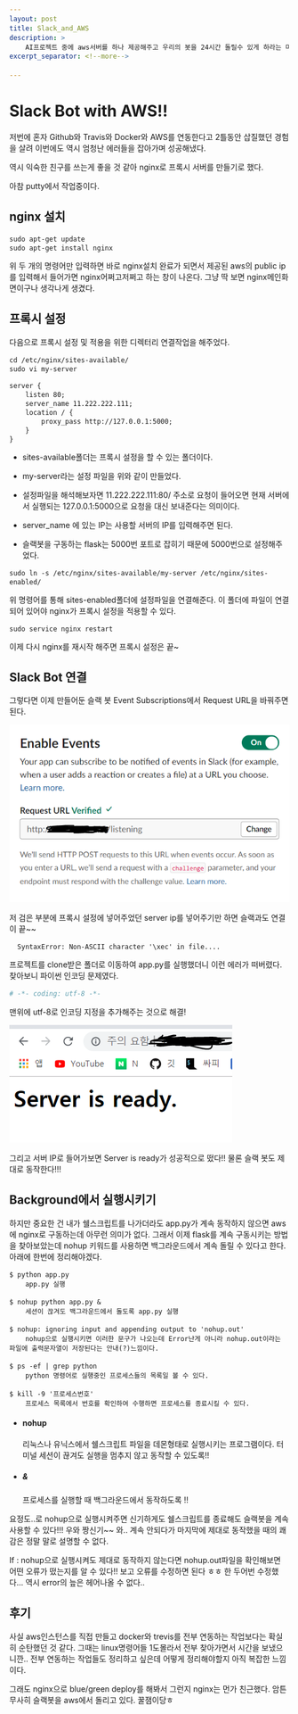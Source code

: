 ```yaml
---
layout: post
title: Slack_and_AWS
description: >
	AI프로젝트 중에 aws서버를 하나 제공해주고 우리의 봇을 24시간 돌릴수 있게 하라는 미션이 주어졌다.
excerpt_separator: <!--more-->

---
```


<!--more-->
# Slack Bot with AWS!!

저번에 혼자 Github와 Travis와 Docker와 AWS를 연동한다고 2틀동안 삽질했던 경험을 살려 이번에도 역시 엄청난 에러들을 잡아가며 성공해냈다.

역시 익숙한 친구를 쓰는게 좋을 것 같아 nginx로 프록시 서버를 만들기로 했다.

아참 putty에서 작업중이다.



## nginx 설치

```shell
sudo apt-get update
sudo apt-get install nginx
```

위 두 개의 명령어만 입력하면 바로 nginx설치 완료가 되면서 제공된 aws의 public ip를 입력해서 들어가면 nginx어쩌고저쩌고 하는 창이 나온다. 그냥 딱 보면 nginx메인화면이구나 생각나게 생겼다.



## 프록시 설정

다음으로 프록시 설정 및 적용을 위한 디렉터리 연결작업을 해주었다.

```shell
cd /etc/nginx/sites-available/
sudo vi my-server
```

```shell
server {
	listen 80;
	server_name 11.222.222.111;
	location / {
		proxy_pass http://127.0.0.1:5000;
	}
}
```

- sites-available폴더는 프록시 설정을 할 수 있는 폴더이다.

- my-server라는 설정 파일을 위와 같이 만들었다.

- 설정파일을 해석해보자면 11.222.222.111:80/ 주소로 요청이 들어오면 현재 서버에서 실행되는 127.0.0.1:5000으로 요청을 대신 보내준다는 의미이다.

- server_name 에 있는 IP는 사용할 서버의 IP를 입력해주면 된다.

- 슬랙봇을 구동하는 flask는 5000번 포트로 잡히기 때문에 5000번으로 설정해주었다.

```shell
sudo ln -s /etc/nginx/sites-available/my-server /etc/nginx/sites-enabled/
```

위 명령어를 통해 sites-enabled폴더에 설정파일을 연결해준다. 이 폴더에 파일이 연결되어 있어야 nginx가 프록시 설정을 적용할 수 있다.

```shell
sudo service nginx restart
```

이제 다시 nginx를 재시작 해주면 프록시 설정은 끝~



## Slack Bot 연결

그렇다면 이제 만들어둔 슬랙 봇 Event Subscriptions에서 Request URL을 바꿔주면 된다.

![study_slack_bot_deploy_01](/assets/img/post/study_slack_bot_deploy_01.png)

저 검은 부분에 프록시 설정에 넣어주었던 server ip를 넣어주기만 하면 슬랙과도 연결이 끝~~

```
  SyntaxError: Non-ASCII character '\xec' in file....
```

프로젝트를 clone받은 폴더로 이동하여 app.py를 실행했더니 이런 에러가 떠버렸다. 찾아보니 파이썬 인코딩 문제였다.

```python
# -*- coding: utf-8 -*-
```

맨위에 utf-8로 인코딩 지정을 추가해주는 것으로 해결!



![study_slack_bot_deploy_02](/assets/img/post/study_slack_bot_deploy_02.png)

그리고 서버 IP로 들어가보면 Server is ready가 성공적으로 떴다!! 물론 슬랙 봇도 제대로 동작한다!!! 



## Background에서 실행시키기

하지만 중요한 건 내가 쉘스크립트를 나가더라도 app.py가 계속 동작하지 않으면 aws에 nginx로 구동하는데 아무런 의미가 없다. 그래서 이제 flask를 계속 구동시키는 방법을 찾아보았는데 nohup 키워드를 사용하면 백그라운드에서 계속 돌릴 수 있다고 한다. 아래에 한번에 정리해야겠다.

```
$ python app.py
	app.py 실행
	
$ nohup python app.py &
	세션이 끊겨도 백그라운드에서 돌도록 app.py 실행
	
$ nohup: ignoring input and appending output to 'nohup.out'
	nohup으로 실행시키면 이러한 문구가 나오는데 Error난게 아니라 nohup.out이라는 파일에 출력문자열이 저장된다는 안내(?)느낌이다.

$ ps -ef | grep python
	python 명령어로 실행중인 프로세스들의 목록일 볼 수 있다.

$ kill -9 '프로세스번호'
	프로세스 목록에서 번호를 확인하여 수행하면 프로세스를 종료시킬 수 있다.
```

- #### nohup

  리눅스나 유닉스에서 쉘스크립트 파일을 데몬형태로 실행시키는 프로그램이다. 터미널 세션이 끊겨도 실행을 멈추지 않고 동작할 수 있도록!!

- ##### &

  프로세스를 실행할 때 백그라운드에서 동작하도록 !!

  

요정도..로 nohup으로 실행시켜주면 신기하게도 쉘스크립트를 종료해도 슬랙봇을 계속 사용할 수 있다!!! 우와 짱신기~~ 와.. 계속 안되다가 마지막에 제대로 동작했을 때의 쾌감은 정말 말로 설명할 수 없다. 

If : nohup으로 실행시켜도 제대로 동작하지 않는다면 nohup.out파일을 확인해보면 어떤 오류가 떴는지를 알 수 있다!! 보고 오류를 수정하면 된다 ㅎㅎ 한 두어번 수정했다... 역시 error의 늪은 헤어나올 수 없다..



## 후기

사실 aws인스턴스를 직접 만들고 docker와 trevis를 전부 연동하는 작업보다는 확실히 순탄했던 것 같다. 그때는 linux명령어들 1도몰라서 전부 찾아가면서 시간을 보냈으니깐.. 전부 연동하는 작업들도 정리하고 싶은데 어떻게 정리해야할지 아직 복잡한 느낌이다. 

그래도 nginx으로 blue/green deploy를 해봐서 그런지 nginx는 먼가 친근했다. 암튼 무사히 슬랙봇을 aws에서 돌리고 있다. 꿀잼이당ㅎ